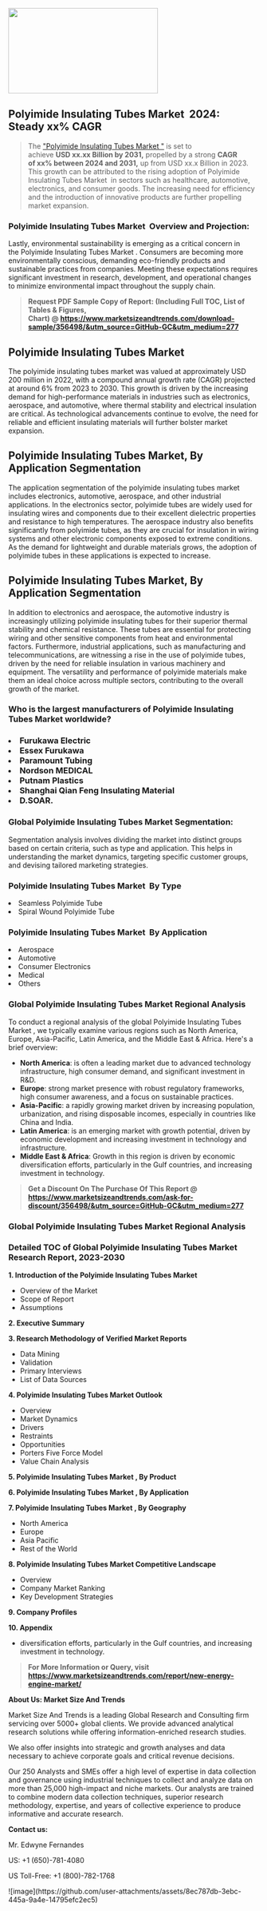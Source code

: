 <p><img class="alignnone size-medium wp-image-20088" src="https://ffe5etoiles.com/wp-content/uploads/2024/12/MST1-300x171.png" alt="" width="300" height="171" /></p><h2 id="ember46" class="ember-view reader-text-block__heading-2">Polyimide Insulating Tubes Market &nbsp;2024: Steady&nbsp;xx% CAGR</h2><blockquote id="ember47" class="ember-view reader-text-block__blockquote">The&nbsp;<a class="app-aware-link " href="https://www.marketsizeandtrends.com/download-sample/356498/&utm_source=GitHub-GC&utm_medium=277" target="_blank" data-test-app-aware-link="">"Polyimide Insulating Tubes Market "</a>&nbsp;is set to achieve&nbsp;<strong>USD&nbsp;xx.xx&nbsp;Billion by 2031,</strong>&nbsp;propelled by a strong&nbsp;<strong>CAGR of&nbsp;xx% between 2024 and 2031,</strong>&nbsp;up from USD xx.x Billion in 2023. This growth can be attributed to the rising adoption of&nbsp;Polyimide Insulating Tubes Market &nbsp;in sectors such as healthcare, automotive, electronics, and consumer goods. The increasing need for efficiency and the introduction of innovative products are further propelling market expansion.</blockquote><h3 id="ember48" class="ember-view reader-text-block__heading-3">Polyimide Insulating Tubes Market &nbsp;Overview and Projection:</h3><p id="ember49" class="ember-view reader-text-block__paragraph">Lastly, environmental sustainability is emerging as a critical concern in the&nbsp;Polyimide Insulating Tubes Market . Consumers are becoming more environmentally conscious, demanding eco-friendly products and sustainable practices from companies. Meeting these expectations requires significant investment in research, development, and operational changes to minimize environmental impact throughout the supply chain.</p><blockquote id="ember50" class="ember-view reader-text-block__blockquote"><strong>Request PDF Sample Copy of Report: (Including Full TOC, List of Tables &amp; Figures, Chart)&nbsp;@&nbsp;<strong><a href="https://www.marketsizeandtrends.com/download-sample/356498/&utm_source=GitHub-GC&utm_medium=277" target="_blank">https://www.marketsizeandtrends.com/download-sample/356498/&utm_source=GitHub-GC&utm_medium=277</a></strong></strong></blockquote><h3 class=""> <h2>Polyimide Insulating Tubes Market</h2><p>The polyimide insulating tubes market was valued at approximately USD 200 million in 2022, with a compound annual growth rate (CAGR) projected at around 6% from 2023 to 2030. This growth is driven by the increasing demand for high-performance materials in industries such as electronics, aerospace, and automotive, where thermal stability and electrical insulation are critical. As technological advancements continue to evolve, the need for reliable and efficient insulating materials will further bolster market expansion.</p><h2>Polyimide Insulating Tubes Market, By Application Segmentation</h2><p>The application segmentation of the polyimide insulating tubes market includes electronics, automotive, aerospace, and other industrial applications. In the electronics sector, polyimide tubes are widely used for insulating wires and components due to their excellent dielectric properties and resistance to high temperatures. The aerospace industry also benefits significantly from polyimide tubes, as they are crucial for insulation in wiring systems and other electronic components exposed to extreme conditions. As the demand for lightweight and durable materials grows, the adoption of polyimide tubes in these applications is expected to increase.</p><h2>Polyimide Insulating Tubes Market, By Application Segmentation</h2><p>In addition to electronics and aerospace, the automotive industry is increasingly utilizing polyimide insulating tubes for their superior thermal stability and chemical resistance. These tubes are essential for protecting wiring and other sensitive components from heat and environmental factors. Furthermore, industrial applications, such as manufacturing and telecommunications, are witnessing a rise in the use of polyimide tubes, driven by the need for reliable insulation in various machinery and equipment. The versatility and performance of polyimide materials make them an ideal choice across multiple sectors, contributing to the overall growth of the market.</p></h3><h3 id="" class="">Who is the largest manufacturers of&nbsp;Polyimide Insulating Tubes Market  worldwide?</h3><h3 class=""></Li><Li>Furukawa Electric</Li><Li> Essex Furukawa</Li><Li> Paramount Tubing</Li><Li> Nordson MEDICAL</Li><Li> Putnam Plastics</Li><Li> Shanghai Qian Feng Insulating Material</Li><Li> D.SOAR.</h3><h3 id="ember53" class="ember-view reader-text-block__heading-3">Global&nbsp;Polyimide Insulating Tubes Market  Segmentation:</h3><p id="ember54" class="ember-view reader-text-block__paragraph">Segmentation analysis involves dividing the market into distinct groups based on certain criteria, such as type and application. This helps in understanding the market dynamics, targeting specific customer groups, and devising tailored marketing strategies.</p><h3 id="" class="">Polyimide Insulating Tubes Market &nbsp;By Type</h3><p></Li><Li>Seamless Polyimide Tube</Li><Li> Spiral Wound Polyimide Tube</p><h3 id="" class="">Polyimide Insulating Tubes Market &nbsp;By Application</h3><p class=""></Li><Li>Aerospace</Li><Li> Automotive</Li><Li> Consumer Electronics</Li><Li> Medical</Li><Li> Others</p><h3 id="ember62" class="ember-view reader-text-block__heading-3">Global Polyimide Insulating Tubes Market  Regional Analysis</h3><p id="ember63" class="ember-view reader-text-block__paragraph">To conduct a regional analysis of the global Polyimide Insulating Tubes Market , we typically examine various regions such as North America, Europe, Asia-Pacific, Latin America, and the Middle East &amp; Africa. Here's a brief overview:</p><ul><li><strong>North America</strong>: is often a leading market due to advanced technology infrastructure, high consumer demand, and significant investment in R&amp;D.</li><li><strong>Europe</strong>: strong market presence with robust regulatory frameworks, high consumer awareness, and a focus on sustainable practices.</li><li><strong>Asia-Pacific</strong>: a rapidly growing market driven by increasing population, urbanization, and rising disposable incomes, especially in countries like China and India.</li><li><strong>Latin America</strong>: is an emerging market with growth potential, driven by economic development and increasing investment in technology and infrastructure.</li><li><strong>Middle East &amp; Africa</strong>: Growth in this region is driven by economic diversification efforts, particularly in the Gulf countries, and increasing investment in technology.</li></ul><blockquote id="ember61" class="ember-view reader-text-block__blockquote"><strong>Get a Discount On The Purchase Of This Report @ <strong><a href="https://html-cleaner.com/" target="">https://www.marketsizeandtrends.com/ask-for-discount/356498/&utm_source=GitHub-GC&utm_medium=277</a></strong></strong></blockquote><h3 id="ember62" class="ember-view reader-text-block__heading-3">Global Polyimide Insulating Tubes Market  Regional Analysis</h3><h3 id="" class="">Detailed TOC of Global Polyimide Insulating Tubes Market  Research Report, 2023-2030</h3><p id="" class=""><strong>1. Introduction of the Polyimide Insulating Tubes Market </strong></p><ul><li>Overview of the Market</li><li>Scope of Report</li><li>Assumptions</li></ul><p id="" class=""><strong>2. Executive Summary</strong></p><p id="" class=""><strong>3. Research Methodology of Verified Market Reports</strong></p><ul><li>Data Mining</li><li>Validation</li><li>Primary Interviews</li><li>List of Data Sources</li></ul><p id="" class=""><strong>4. Polyimide Insulating Tubes Market  Outlook</strong></p><ul><li>Overview</li><li>Market Dynamics</li><li>Drivers</li><li>Restraints</li><li>Opportunities</li><li>Porters Five Force Model</li><li>Value Chain Analysis</li></ul><p id="" class=""><strong>5. Polyimide Insulating Tubes Market , By Product</strong></p><p id="" class=""><strong>6. Polyimide Insulating Tubes Market , By Application</strong></p><p id="" class=""><strong>7. Polyimide Insulating Tubes Market , By Geography</strong></p><ul><li>North America</li><li>Europe</li><li>Asia Pacific</li><li>Rest of the World</li></ul><p id="" class=""><strong>8. Polyimide Insulating Tubes Market  Competitive Landscape</strong></p><ul><li>Overview</li><li>Company Market Ranking</li><li>Key Development Strategies</li></ul><p id="" class=""><strong>9. Company Profiles</strong></p><p id="" class=""><strong>10. Appendix</strong></p><ul><li>diversification efforts, particularly in the Gulf countries, and increasing investment in technology.</li></ul><blockquote id="ember65" class="ember-view reader-text-block__blockquote"><strong>For More Information or Query, visit <strong><strong><a href="https://html-cleaner.com/" target="">https://www.marketsizeandtrends.com/report/new-energy-engine-market/</a></strong></strong></strong></blockquote><p id="" class=""><strong>About Us: Market Size And Trends</strong></p><p id="" class="">Market Size And Trends is a leading Global Research and Consulting firm servicing over 5000+ global clients. We provide advanced analytical research solutions while offering information-enriched research studies.</p><p id="" class="">We also offer insights into strategic and growth analyses and data necessary to achieve corporate goals and critical revenue decisions.</p><p id="" class="">Our 250 Analysts and SMEs offer a high level of expertise in data collection and governance using industrial techniques to collect and analyze data on more than 25,000 high-impact and niche markets. Our analysts are trained to combine modern data collection techniques, superior research methodology, expertise, and years of collective experience to produce informative and accurate research.</p><p id="" class=""><strong>Contact us:</strong></p><p id="" class="">Mr. Edwyne Fernandes</p><p id="" class="">US: +1 (650)-781-4080</p><p id="" class="">US Toll-Free: +1 (800)-782-1768</p>
![image](https://github.com/user-attachments/assets/8ec787db-3ebc-445a-9a4e-14795efc2ec5)
